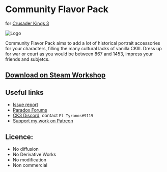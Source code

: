 # Community Flavor Pack
for [Crusader Kings 3](https://store.steampowered.com/app/1158310/Crusader_Kings_III/)

![Logo](https://i.imgur.com/S1UQFDjm.png)

Community Flavor Pack aims to add a lot of historical portrait accessories for your characters, filling the many cultural lacks of vanilla CKIII. Dress up for war or court as you would be between 867 and 1453, impress your friends and subjetcs.


## [Download on Steam Workshop](https://steamcommunity.com/sharedfiles/filedetails/?id=2220098919)

## Useful links
* [Issue report](https://forum.paradoxplaza.com/forum/threads/mod-community-flavour-pack.1418887/)
* [Paradox Forums](https://forum.paradoxplaza.com/forum/threads/mod-community-flavour-pack.1418887/)
* [CK3 Discord](https://discord.com/invite/ck3), contact `El Tyranos#9119`
* [Support my work on Patreon](https://www.patreon.com/eltyranos)

## Licence:
* No diffusion
* No Derivative Works
* No modification
* Non commercial
